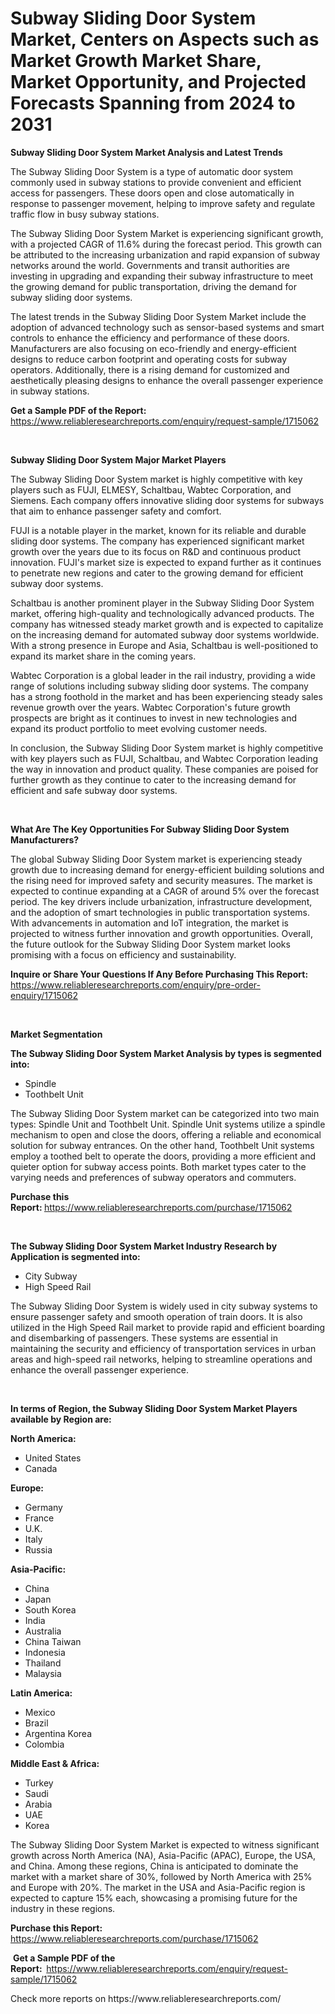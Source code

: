 <p><h1>Subway Sliding Door System Market, Centers on Aspects such as Market Growth Market Share, Market Opportunity, and Projected Forecasts Spanning from 2024 to 2031</h1></p><p><strong>Subway Sliding Door System Market Analysis and Latest Trends</strong></p>
<p><p>The Subway Sliding Door System is a type of automatic door system commonly used in subway stations to provide convenient and efficient access for passengers. These doors open and close automatically in response to passenger movement, helping to improve safety and regulate traffic flow in busy subway stations.</p><p>The Subway Sliding Door System Market is experiencing significant growth, with a projected CAGR of 11.6% during the forecast period. This growth can be attributed to the increasing urbanization and rapid expansion of subway networks around the world. Governments and transit authorities are investing in upgrading and expanding their subway infrastructure to meet the growing demand for public transportation, driving the demand for subway sliding door systems.</p><p>The latest trends in the Subway Sliding Door System Market include the adoption of advanced technology such as sensor-based systems and smart controls to enhance the efficiency and performance of these doors. Manufacturers are also focusing on eco-friendly and energy-efficient designs to reduce carbon footprint and operating costs for subway operators. Additionally, there is a rising demand for customized and aesthetically pleasing designs to enhance the overall passenger experience in subway stations.</p></p>
<p><strong>Get a Sample PDF of the Report:&nbsp;</strong> <a href="https://www.reliableresearchreports.com/enquiry/request-sample/1715062">https://www.reliableresearchreports.com/enquiry/request-sample/1715062</a></p>
<p>&nbsp;</p>
<p><strong>Subway Sliding Door System Major Market Players</strong></p>
<p><p>The Subway Sliding Door System market is highly competitive with key players such as FUJI, ELMESY, Schaltbau, Wabtec Corporation, and Siemens. Each company offers innovative sliding door systems for subways that aim to enhance passenger safety and comfort.</p><p>FUJI is a notable player in the market, known for its reliable and durable sliding door systems. The company has experienced significant market growth over the years due to its focus on R&D and continuous product innovation. FUJI's market size is expected to expand further as it continues to penetrate new regions and cater to the growing demand for efficient subway door systems.</p><p>Schaltbau is another prominent player in the Subway Sliding Door System market, offering high-quality and technologically advanced products. The company has witnessed steady market growth and is expected to capitalize on the increasing demand for automated subway door systems worldwide. With a strong presence in Europe and Asia, Schaltbau is well-positioned to expand its market share in the coming years.</p><p>Wabtec Corporation is a global leader in the rail industry, providing a wide range of solutions including subway sliding door systems. The company has a strong foothold in the market and has been experiencing steady sales revenue growth over the years. Wabtec Corporation's future growth prospects are bright as it continues to invest in new technologies and expand its product portfolio to meet evolving customer needs.</p><p>In conclusion, the Subway Sliding Door System market is highly competitive with key players such as FUJI, Schaltbau, and Wabtec Corporation leading the way in innovation and product quality. These companies are poised for further growth as they continue to cater to the increasing demand for efficient and safe subway door systems.</p></p>
<p>&nbsp;</p>
<p><strong>What Are The Key Opportunities For Subway Sliding Door System Manufacturers?</strong></p>
<p><p>The global Subway Sliding Door System market is experiencing steady growth due to increasing demand for energy-efficient building solutions and the rising need for improved safety and security measures. The market is expected to continue expanding at a CAGR of around 5% over the forecast period. The key drivers include urbanization, infrastructure development, and the adoption of smart technologies in public transportation systems. With advancements in automation and IoT integration, the market is projected to witness further innovation and growth opportunities. Overall, the future outlook for the Subway Sliding Door System market looks promising with a focus on efficiency and sustainability.</p></p>
<p><strong>Inquire or Share Your Questions If Any Before Purchasing This Report:</strong> <a href="https://www.reliableresearchreports.com/enquiry/pre-order-enquiry/1715062">https://www.reliableresearchreports.com/enquiry/pre-order-enquiry/1715062</a></p>
<p>&nbsp;</p>
<p><strong>Market Segmentation</strong></p>
<p><strong>The Subway Sliding Door System Market Analysis by types is segmented into:</strong></p>
<p><ul><li>Spindle</li><li>Toothbelt Unit</li></ul></p>
<p><p>The Subway Sliding Door System market can be categorized into two main types: Spindle Unit and Toothbelt Unit. Spindle Unit systems utilize a spindle mechanism to open and close the doors, offering a reliable and economical solution for subway entrances. On the other hand, Toothbelt Unit systems employ a toothed belt to operate the doors, providing a more efficient and quieter option for subway access points. Both market types cater to the varying needs and preferences of subway operators and commuters.</p></p>
<p><strong>Purchase this Report:&nbsp;</strong><a href="https://www.reliableresearchreports.com/purchase/1715062">https://www.reliableresearchreports.com/purchase/1715062</a></p>
<p>&nbsp;</p>
<p><strong>The Subway Sliding Door System Market Industry Research by Application is segmented into:</strong></p>
<p><ul><li>City Subway</li><li>High Speed Rail</li></ul></p>
<p><p>The Subway Sliding Door System is widely used in city subway systems to ensure passenger safety and smooth operation of train doors. It is also utilized in the High Speed Rail market to provide rapid and efficient boarding and disembarking of passengers. These systems are essential in maintaining the security and efficiency of transportation services in urban areas and high-speed rail networks, helping to streamline operations and enhance the overall passenger experience.</p></p>
<p>&nbsp;</p>
<p><strong>In terms of Region, the Subway Sliding Door System Market Players available by Region are:</strong></p>
<p>
    <p> <strong> North America: </strong>
        <ul>
            <li>United States</li>
            <li>Canada</li>
        </ul>
        </p> 
    <p> <strong> Europe: </strong>
        <ul>
            <li>Germany</li>
            <li>France</li>
            <li>U.K.</li>
            <li>Italy</li>
            <li>Russia</li>
        </ul>
        </p> 
    <p> <strong> Asia-Pacific: </strong>
        <ul>
            <li>China</li>
            <li>Japan</li>
            <li>South Korea</li>
            <li>India</li>
            <li>Australia</li>
            <li>China Taiwan</li>
            <li>Indonesia</li>
            <li>Thailand</li>
            <li>Malaysia</li>
        </ul>
        </p> 
    <p> <strong> Latin America: </strong>
        <ul>
            <li>Mexico</li>
            <li>Brazil</li>
            <li>Argentina Korea</li>
            <li>Colombia</li>
        </ul>
        </p> 
    <p> <strong> Middle East & Africa: </strong>
        <ul>
            <li>Turkey</li>
            <li>Saudi</li>
            <li>Arabia</li>
            <li>UAE</li>
            <li>Korea</li>
        </ul>
    </p>
    </p>
<p><p>The Subway Sliding Door System Market is expected to witness significant growth across North America (NA), Asia-Pacific (APAC), Europe, the USA, and China. Among these regions, China is anticipated to dominate the market with a market share of 30%, followed by North America with 25% and Europe with 20%. The market in the USA and Asia-Pacific region is expected to capture 15% each, showcasing a promising future for the industry in these regions.</p></p>
<p><strong>Purchase this Report: </strong><a href="https://www.reliableresearchreports.com/purchase/1715062">https://www.reliableresearchreports.com/purchase/1715062</a></p>
<p>&nbsp;<strong>Get a Sample PDF of the Report:&nbsp;&nbsp;</strong><a href="https://www.reliableresearchreports.com/enquiry/request-sample/1715062">https://www.reliableresearchreports.com/enquiry/request-sample/1715062</a></p>
<p><strong></strong></p>
<p>Check more reports on https://www.reliableresearchreports.com/</p>